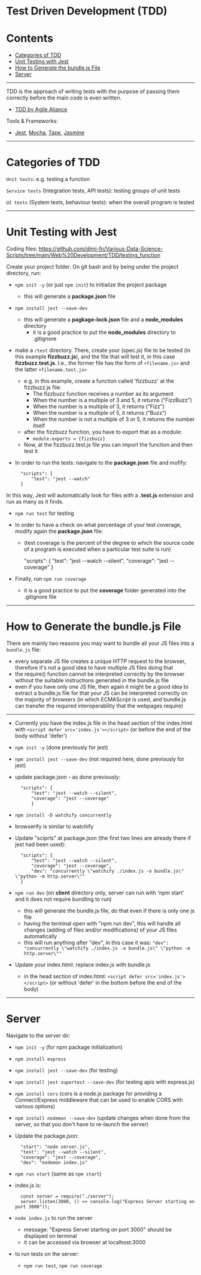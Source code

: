 # Test Driven Development (TDD)

Contents
====================

* [Categories of TDD](#categories-of-tdd)
* [Unit Testing with Jest](#unit-testing-with-jest)
* [How to Generate the bundle.js File](#how-to-generate-the-bundlejs-file)
* [Server](#server)


-------

TDD is the approach of writing tests with the purpose of passing them correctly before the main code is even written.
* [TDD by Agile Aliance](https://www.agilealliance.org/glossary/tdd/#q=~(infinite~false~filters~(postType~(~'page~'post~'aa_book~'aa_event_session~'aa_experience_report~'aa_glossary~'aa_research_paper~'aa_video)~tags~(~'tdd))~searchTerm~'~sort~false~sortDirection~'asc~page~1))

Tools & Frameworks:
* [Jest](https://jestjs.io/), [Mocha](https://mochajs.org/), [Tape](https://github.com/substack/tape), [Jasmine](https://jasmine.github.io/)

-------

# Categories of TDD

`Unit tests`: e.g. testing a function

`Service tests` (Integration tests, API tests): testing groups of unit tests

`UI tests` (System tests, behaviour tests): when the overall program is tested

-------

# Unit Testing with Jest

Coding files: https://github.com/dimi-fn/Various-Data-Science-Scripts/tree/main/Web%20Development/TDD/testing_function

Create your project folder. On git bash and by being under the project directory, run:

* `npm init -y` (or just `npm init`) to initialize the project package
    * this will generate a **package.json** file

* `npm install jest --save-dev`    
    * this will generate a **pagkage-lock.json** file and a **node_modules** directory
        * it is a good practice to put the **node_modules** directory to .gitignore

* make a `/test` directory. There, create your (spec.js) file to be tested (in this example **fizzbuzz.js**), and the file that will test it, in this case **fizzbuzz.test.js**. I.e., the former file has the form of `<filename.js>` and the latter `<filename.test.js>`
    * e.g. in this example, create a function called 'fizzbuzz' at the fizzbuzz.js file:
        * The fizzbuzz function receives a number as its argument
        * When the number is a multiple of 3 and 5, it returns (“FizzBuzz”)
        * When the number is a multiple of 3, it returns (“Fizz”)
        * When the number is a multiple of 5, it returns (“Buzz”)
        * When the number is not a multiple of 3 or 5, it returns the number itself
    * after the fizzbuzz function, you have to export that as a module:
        * `module.exports = {fizzbuzz}`
    * Now, at the fizzbuzz.test.js file you can import the function and then test it    

* In order to run the tests: navigate to the **package.json** file and mofify:

        "scripts": {
            "test": "jest --watch"
        }


In this way, Jest will automatically look for files with a **.test.js** extension and run as many as it finds.

* `npm run test` for testing

* In order to have a check on what percentage of your test coverage, modify again the **package.json** file:
    * (test coverage is the percent of the degree to which the source code of a program is executed when a particular test suite is run)

        "scripts": {
        "test": "jest --watch --silent",
        "coverage": "jest --coverage"
        }

* Finally, run `npm run coverage`
    * it is a good practice to put the **coverage** folder generated into the .gitignore file

-------

# How to Generate the bundle.js File

There are mainly two reasons you may want to bundle all your JS files into a `bundle.js` file:
* every separate JS file creates a unique HTTP request to the browser, therefore it's not a good idea to have multiple JS files doing that
* the require() function cannot be interpreted correctly by the browser without the suitable instructions generated in the bundle.js file
* even if you have only one JS file, then again it might be a good idea to extract a bundle.js file for that your JS can be interpreted correctly on the majority of browsers (in which ECMAScript is used, and bundle.js can transfer the required interoperability that the webpages require)

----

* Currently you have the index.js file in the head section of the index.html with `<script defer src='index.js'></script>` (or before the end of the body without 'defer')
* `npm init -y` (done previously for jest)
* `npm install jest --save-dev` (not required here, done previously for jest)
* update package.json - as done previously:

        "scripts": {
            "test": "jest --watch --silent",
            "coverage": "jest --coverage"
            }

* `npm install -D watchify concurrently`
* browserify is similar to watchify
* Update "sciprts" at package.json (the first two lines are already there if jest had been used):

        "scripts": {
            "test": "jest --watch --silent",
            "coverage": "jest --coverage",
            "dev": "concurrently \"watchify ./index.js -o bundle.js\" \"python -m http.server\""
        }

* `npm run dev` (on **client** directory only, server can run with 'npm start' and it does not require bundling to run)
    * this will generate the bundle.js file, do that even if there is only one js file
    * having the terminal open with "npm run dev", this will handle all changes (adding of files and/or modifications) of your JS files automatically
    * this will run anything after "dev", in this case it was: `"dev": "concurrently \"watchify ./index.js -o bundle.js\" \"python -m http.server\""`

* Update your index.html: replace index.js with bundle.js
    * in the head section of index.html: `<script defer src='index.js'></script>` (or without 'defer' in the bottom before the end of the body)

----------

# Server

Navigate to the server dir:

* `npm init -y` (for npm package initialization)
* `npm install express` 
* `npm install jest --save-dev`  (for testing)
* `npm install jest supertest --save-dev` (for testing apis with express.js)
* `npm install cors` (cors is a node.js package for providing a Connect/Express middleware that can be used to enable CORS with various options)
* `npm install nodemon --save-dev` (update changes when done from the server, so that you don't have to re-launch the server)   

* Update the package.json:

        "start": "node server.js",
        "test": "jest --watch --silent",
        "coverage": "jest --coverage",
        "dev": "nodemon index.js"

* `npm run start` (same as `npm start`)

* index.js is:

        const server = require("./server");
        server.listen(3000, () => console.log("Express Server starting on port 3000"));

 * `node index.js` to run the server
    * message: "Express Server starting on port 3000" should be displayed on terminal
    * it can be accessed via browser at localhost:3000

* to run tests on the server:
    * `npm run test`, `npm run coverage`


